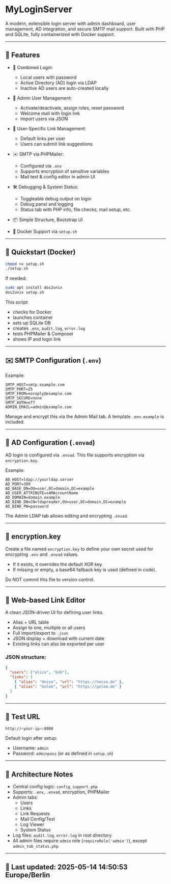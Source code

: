 # MyLoginServer

A modern, extensible login server with admin dashboard, user management, AD integration, and secure SMTP mail support. Built with PHP and SQLite, fully containerized with Docker support.

---

## 🚀 Features

- 🔐 Combined Login:
  - Local users with password
  - Active Directory (AD) login via LDAP
  - Inactive AD users are auto-created locally

- 👤 Admin User Management:
  - Activate/deactivate, assign roles, reset password
  - Welcome mail with login link
  - Import users via JSON

- 🔗 User-Specific Link Management:
  - Default links per user
  - Users can submit link suggestions

- ✉️ SMTP via PHPMailer:
  - Configured via `.env`
  - Supports encryption of sensitive variables
  - Mail test & config editor in admin UI

- 🛠️ Debugging & System Status:
  - Toggleable debug output on login
  - Debug panel and logging
  - Status tab with PHP info, file checks, mail setup, etc.

- 📦 Simple Structure, Bootstrap UI

- 🐳 Docker Support via `setup.sh`

---

## 🐳 Quickstart (Docker)

```bash
chmod +x setup.sh
./setup.sh
```

If needed:

```bash
sudo apt install dos2unix
dos2unix setup.sh
```

This script:
- checks for Docker
- launches container
- sets up SQLite DB
- creates `.env`, `audit.log`, `error.log`
- tests PHPMailer & Composer
- shows IP and login link

---

## ✉️ SMTP Configuration (`.env`)

Example:

```env
SMTP_HOST=smtp.example.com
SMTP_PORT=25
SMTP_FROM=noreply@example.com
SMTP_SECURE=none
SMTP_AUTH=off
ADMIN_EMAIL=admin@example.com
```

Manage and encrypt this via the Admin Mail tab. A template `.env.example` is included.

---

## 🔐 AD Configuration (`.envad`)

AD login is configured via `.envad`. This file supports encryption via `encryption.key`.

Example:

```env
AD_HOST=ldap://yourldap.server
AD_PORT=389
AD_BASE_DN=OU=user,DC=domain,DC=example
AD_USER_ATTRIBUTE=sAMAccountName
AD_DOMAIN=domain.example
AD_BIND_DN=CN=ldapreader,OU=user,DC=domain,DC=example
AD_BIND_PW=password
```

The Admin LDAP tab allows editing and encrypting `.envad`.

---

## 🔑 encryption.key

Create a file named `encryption.key` to define your own secret used for encrypting `.env` and `.envad` values.

- If it exists, it overrides the default XOR key.
- If missing or empty, a base64 fallback key is used (defined in code).

Do NOT commit this file to version control.

---

## 🧩 Web-based Link Editor

A clean JSON-driven UI for defining user links.

- Alias + URL table
- Assign to one, multiple or all users
- Full import/export to `.json`
- JSON display + download with current date
- Existing links can also be exported per user

### JSON structure:

```json
{
  "users": ["alice", "bob"],
  "links": [
    { "alias": "Heise", "url": "https://heise.de" },
    { "alias": "Golem", "url": "https://golem.de" }
  ]
}
```

---

## 🧪 Test URL

```bash
http://<your-ip>:8080
```

Default login after setup:

- Username: `admin`
- Password: `adminpass` (or as defined in `setup.sh`)

---

## 🔄 Architecture Notes

- Central config logic: `config_support.php`
- Supports: `.env`, `.envad`, encryption, PHPMailer
- Admin tabs:
  - Users
  - Links
  - Link Requests
  - Mail Config/Test
  - Log Viewer
  - System Status
- Log files: `audit.log`, `error.log` in root directory
- All admin files require `admin` role (`requireRole('admin')`), except `admin_tab_status.php`

---

## 📅 Last updated: 2025-05-14 14:50:53 Europe/Berlin

